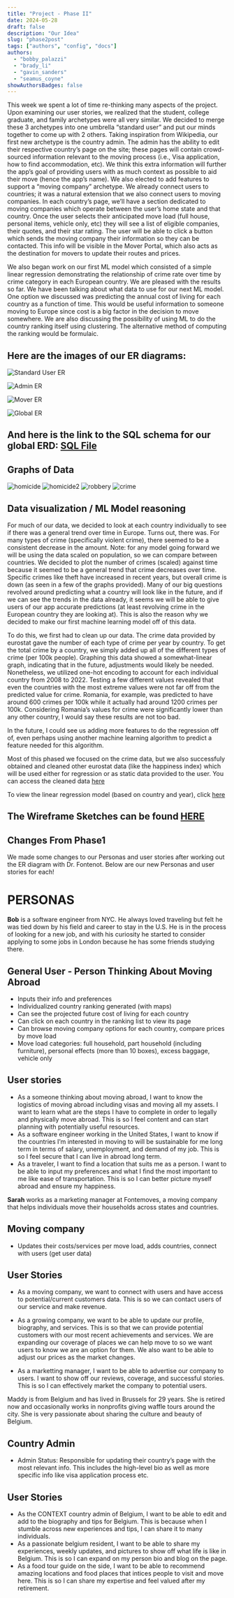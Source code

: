 ```yaml
---
title: "Project - Phase II"
date: 2024-05-28
draft: false
description: "Our Idea"
slug: "phase2post"
tags: ["authors", "config", "docs"]
authors:
  - "bobby_palazzi"
  - "brady_li"
  - "gavin_sanders"
  - "seamus_coyne"
showAuthorsBadges: false
---
```


This week we spent a lot of time re-thinking many aspects of the project. Upon examining our user stories, we realized that the student, college graduate, and family archetypes were all very similar. We decided to merge these 3 archetypes into one umbrella “standard user” and put our minds together to come up with 2 others. Taking inspiration from Wikipedia, our first new archetype is the country admin. The admin has the ability to edit their respective country’s page on the site; these pages will contain crowd-sourced information relevant to the moving process (i.e., Visa application, how to find accommodation, etc). We think this extra information will further the app’s goal of providing users with as much context as possible to aid their move (hence the app’s name). We also elected to add features to support a “moving company” archetype. We already connect users to countries; it was a natural extension that we also connect users to moving companies. In each country’s page, we’ll have a section dedicated to moving companies which operate between the user’s home state and that country. Once the user selects their anticipated move load (full house, personal items, vehicle only, etc) they will see a list of eligible companies, their quotes, and their star rating. The user will be able to click a button which sends the moving company their information so they can be contacted. This info will be visible in the Mover Portal, which also acts as the destination for movers to update their routes and prices.

We also began work on our first ML model which consisted of a simple linear regression demonstrating the relationship of crime rate over time by crime category in each European country. We are pleased with the results so far. We have been talking about what data to use for our next ML model. One option we discussed was predicting the annual cost of living for each country as a function of time. This would be useful information to someone moving to Europe since cost is a big factor in the decision to move somewhere. We are also discussing the possibility of using ML to do the country ranking itself using clustering. The alternative method of computing the ranking would be formulaic.

## Here are the images of our ER diagrams:

![Standard User ER](https://github.com/bpalazzi512/doc-blog/blob/main/assets/standard%20user.png?raw=true)

![Admin ER](https://github.com/bpalazzi512/doc-blog/blob/main/assets/admin.png?raw=true)

![Mover ER](https://github.com/bpalazzi512/doc-blog/blob/main/assets/mover.png?raw=true)

![Global ER](https://github.com/bpalazzi512/doc-blog/blob/main/assets/global.png?raw=true)

## And here is the link to the SQL schema for our global ERD: [SQL File](https://github.com/coyne1313/cs4973_project/blob/main/Database/context.sql)

## Graphs of Data

![homicide](https://github.com/bpalazzi512/doc-blog/blob/main/assets/homicide_bar.png?raw=true)
![homicide2](https://github.com/bpalazzi512/doc-blog/blob/main/assets/homicide_bp.png?raw=true)
![robbery](https://github.com/bpalazzi512/doc-blog/blob/main/assets/robbery_linreg.png?raw=true)
![crime](https://github.com/coyne1313/cs4973_project/blob/main/total_crime.png)

## Data visualization / ML Model reasoning

For much of our data, we decided to look at each country individually to see if there was a general trend over time in Europe. Turns out, there was. For many types of crime (specifically violent crime), there seemed to be a consistent decrease in the amount. Note: for any model going forward we will be using the data scaled on population, so we can compare between countries. We decided to plot the number of crimes (scaled) against time because it seemed to be a general trend that crime decreases over time. Specific crimes like theft have increased in recent years, but overall crime is down (as seen in a few of the graphs provided). Many of our big questions revolved around predicting what a country will look like in the future, and if we can see the trends in the data already, it seems we will be able to give users of our app accurate predictions (at least revolving crime in the European country they are looking at). This is also the reason why we decided to make our first machine learning model off of this data.

To do this, we first had to clean up our data. The crime data provided by eurostat gave the number of each type of crime per year by country. To get the total crime by a country, we simply added up all of the different types of crime (per 100k people). Graphing this data showed a somewhat-linear graph, indicating that in the future, adjustments would likely be needed. Nonetheless, we utilized one-hot encoding to account for each individual country from 2008 to 2022. Testing a few different values revealed that even the countries with the most extreme values were not far off from the predicted value for crime. Romania, for example, was predicted to have around 600 crimes per 100k while it actually had around 1200 crimes per 100k. Considering Romania’s values for crime were significantly lower than any other country, I would say these results are not too bad.

In the future, I could see us adding more features to do the regression off of, even perhaps using another machine learning algorithm to predict a feature needed for this algorithm.

Most of this phased we focused on the crime data, but we also successfuly obtained and cleaned other eurostat data (like the happiness index) which will be used either for regression or as static data provided to the user. You can access the cleaned data [here](https://github.com/coyne1313/cs4973_project/blob/main/4973_testbed.ipynb)

To view the linear regression model (based on country and year), click [here](https://github.com/coyne1313/cs4973_project/blob/main/eurostat_EDA.ipynb)

## The Wireframe Sketches can be found [HERE](https://github.com/coyne1313/cs4973_project/blob/main/Database/wireframe.pdf)

## Changes From Phase1

We made some changes to our Personas and user stories after working out the ER diagram with Dr. Fontenot. Below are our new Personas and user stories for each!

# PERSONAS

**Bob** is a software engineer from NYC. He always loved traveling but felt he was tied down by his field and career to stay in the U.S. He is in the process of looking for a new job, and with his curiosity he started to consider applying to some jobs in London because he has some friends studying there.

## General User - Person Thinking About Moving Abroad

- Inputs their info and preferences
- Individualized country ranking generated (with maps)
- Can see the projected future cost of living for each country
- Can click on each country in the ranking list to view its page
- Can browse moving company options for each country, compare prices by move load
- Move load categories: full household, part household (including furniture), personal effects (more than 10 boxes), excess baggage, vehicle only

## User stories

- As a someone thinking about moving abroad, I want to know the logistics of moving abroad including visas and moving all my assets. I want to learn what are the steps I have to complete in order to legally and physically move abroad. This is so I feel content and can start planning with potentially useful resources.
- As a software engineer working in the United States, I want to know if the countries I’m interested in moving to will be sustainable for me long term in terms of salary, unemployment, and demand of my job. This is so I feel secure that I can live in abroad long term.
- As a traveler, I want to find a location that suits me as a person. I want to be able to input my preferences and what I find the most important to me like ease of transportation. This is so I can better picture myself abroad and ensure my happiness.

**Sarah** works as a marketing manager at Fontemoves, a moving company that helps individuals move their households across states and countries.

## Moving company

- Updates their costs/services per move load, adds countries, connect with users (get user data)

## User Stories

- As a moving company, we want to connect with users and have access to potential/current customers data. This is so we can contact users of our service and make revenue.

- As a growing company, we want to be able to update our profile, biography, and services. This is so that we can provide potential customers with our most recent achievements and services. We are expanding our coverage of places we can help move to so we want users to know we are an option for them. We also want to be able to adjust our prices as the market changes.

- As a marketting manager, I want to be able to advertise our company to users. I want to show off our reviews, coverage, and successful stories. This is so I can effectively market the company to potential users.

Maddy is from Belgium and has lived in Brussels for 29 years. She is retired now and occasionally works in nonprofits giving waffle tours around the city. She is very passionate about sharing the culture and beauty of Belgium.

## Country Admin

- Admin Status: Responsible for updating their country’s page with the most relevant info. This includes the high-level bio as well as more specific info like visa application process etc.

## User Stories

- As the CONTEXT country admin of Belgium, I want to be able to edit and add to the biography and tips for Belgium. This is because when I stumble across new experiences and tips, I can share it to many individuals.
- As a passionate belgium resident, I want to be able to share my experiences, weekly updates, and pictures to show off what life is like in Belgium. This is so I can expand on my person bio and blog on the page.
- As a food tour guide on the side, I want to be able to recommend amazing locations and food places that intices people to visit and move here. This is so I can share my expertise and feel valued after my retirement.
